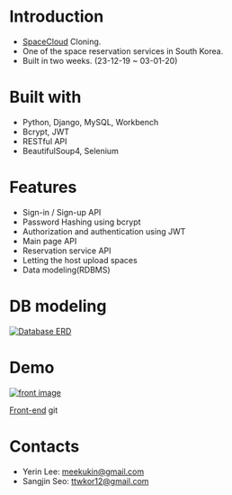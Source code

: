 # Introduction
- [SpaceCloud](https://www.spacecloud.kr/) Cloning.
- One of the space reservation services in South Korea.
- Built in two weeks. (23-12-19 ~ 03-01-20)

# Built with
- Python, Django, MySQL, Workbench
- Bcrypt, JWT
- RESTful API
- BeautifulSoup4, Selenium

# Features
- Sign-in / Sign-up API
- Password Hashing using bcrypt
- Authorization and authentication using JWT
- Main page API
- Reservation service API
- Letting the host upload spaces
- Data modeling(RDBMS)

# DB modeling

<a target="_blank" rel="noopener noreferrer" href="https://github.com/wecode-bootcamp-korea/WeSpace_backend/blob/master/wespace.png"><img src="https://github.com/wecode-bootcamp-korea/WeSpace_backend/raw/master/wespace.png" alt="Database ERD" style="max-width:100%;"></a>

# Demo
<a target="_blank" rel="noopener noreferrer" href="https://github.com/meekukin/WeSpace_backend/blob/master/wespace_screenshot.png"><img src="https://github.com/meekukin/WeSpace_backend/raw/master/wespace_screenshot.png" alt="front image" style="max-width:100%;"></a>

[Front-end](https://github.com/wecode-bootcamp-korea/WeSpace_frontend) git

# Contacts
- Yerin Lee: meekukin@gmail.com
- Sangjin Seo: ttwkor12@gmail.com
